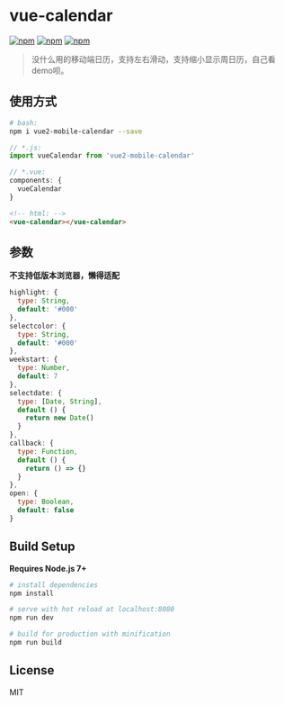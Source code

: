 # vue-calendar

[![npm](https://img.shields.io/npm/dm/vue2-mobile-calendar.svg?style=plastic)](https://www.npmjs.com/package/vue2-mobile-calendar) 
[![npm](https://img.shields.io/npm/v/vue2-mobile-calendar.svg?style=plastic)](https://www.npmjs.com/package/vue2-mobile-calendar) 
[![npm](https://img.shields.io/npm/l/vue2-mobile-calendar.svg?style=plastic)](https://www.npmjs.com/package/vue2-mobile-calendar) 

> 没什么用的移动端日历，支持左右滑动，支持缩小显示周日历，自己看demo呗。

## 使用方式

``` bash
# bash:
npm i vue2-mobile-calendar --save
```
``` javascript
// *.js:
import vueCalendar from 'vue2-mobile-calendar'

// *.vue:
components: {
  vueCalendar
}
```
``` html
<!-- html: -->
<vue-calendar></vue-calendar>
```

## 参数
**不支持低版本浏览器，懒得适配**

``` javascript
highlight: {
  type: String,
  default: '#000'
},
selectcolor: {
  type: String,
  default: '#000'
},
weekstart: {
  type: Number,
  default: 7
},
selectdate: {
  type: [Date, String],
  default () {
    return new Date()
  }
},
callback: {
  type: Function,
  default () {
    return () => {}
  }
},
open: {
  type: Boolean,
  default: false
}
```

## Build Setup
**Requires Node.js 7+**

``` bash
# install dependencies
npm install

# serve with hot reload at localhost:8080
npm run dev

# build for production with minification
npm run build
```

## License

MIT

